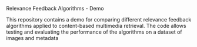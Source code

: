 Relevance Feedback Algorithms - Demo

This repository contains a demo for comparing different relevance feedback algorithms applied to content-based multimedia retrieval. The code allows testing and evaluating the performance of the algorithms on a dataset of images and metadata